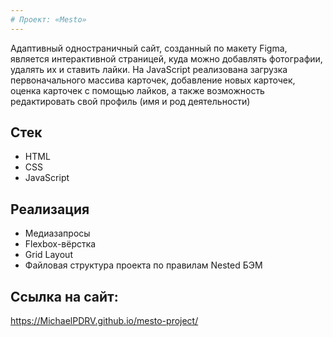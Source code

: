 ```yaml
---
# Проект: «Mesto»
---
```


Адаптивный одностраничный сайт, созданный по макету Figma, является интерактивной страницей, куда можно добавлять фотографии, удалять их и ставить лайки.
На JavaScript реализована загрузка первоначального массива карточек, добавление новых карточек, оценка карточек с помощью лайков, а также возможность редактировать свой профиль (имя и род деятельности)


## Стек
* HTML
* CSS
* JavaScript

## Реализация
* Медиазапросы
* Flexbox-вёрстка
* Grid Layout
* Файловая структура проекта по правилам Nested БЭМ


## Ссылка на сайт:
https://MichaelPDRV.github.io/mesto-project/
